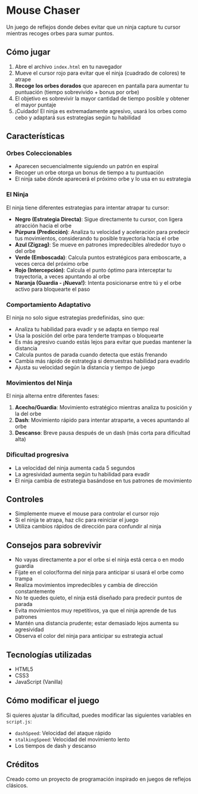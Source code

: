 # Mouse Chaser

Un juego de reflejos donde debes evitar que un ninja capture tu cursor mientras recoges orbes para sumar puntos.

## Cómo jugar

1. Abre el archivo `index.html` en tu navegador
2. Mueve el cursor rojo para evitar que el ninja (cuadrado de colores) te atrape
3. **Recoge los orbes dorados** que aparecen en pantalla para aumentar tu puntuación (tiempo sobrevivido + bonus por orbe)
4. El objetivo es sobrevivir la mayor cantidad de tiempo posible y obtener el mayor puntaje
5. ¡Cuidado! El ninja es extremadamente agresivo, usará los orbes como cebo y adaptará sus estrategias según tu habilidad

## Características

### Orbes Coleccionables

- Aparecen secuencialmente siguiendo un patrón en espiral
- Recoger un orbe otorga un bonus de tiempo a tu puntuación
- El ninja sabe dónde aparecerá el próximo orbe y lo usa en su estrategia

### El Ninja

El ninja tiene diferentes estrategias para intentar atrapar tu cursor:

- **Negro (Estrategia Directa)**: Sigue directamente tu cursor, con ligera atracción hacia el orbe
- **Púrpura (Predicción)**: Analiza tu velocidad y aceleración para predecir tus movimientos, considerando tu posible trayectoria hacia el orbe
- **Azul (Zigzag)**: Se mueve en patrones impredecibles alrededor tuyo o del orbe
- **Verde (Emboscada)**: Calcula puntos estratégicos para emboscarte, a veces cerca del próximo orbe
- **Rojo (Intercepción)**: Calcula el punto óptimo para interceptar tu trayectoria, a veces apuntando al orbe
- **Naranja (Guardia - ¡Nueva!)**: Intenta posicionarse entre tú y el orbe activo para bloquearte el paso

### Comportamiento Adaptativo

El ninja no solo sigue estrategias predefinidas, sino que:

- Analiza tu habilidad para evadir y se adapta en tiempo real
- Usa la posición del orbe para tenderte trampas o bloquearte
- Es más agresivo cuando estás lejos para evitar que puedas mantener la distancia
- Calcula puntos de parada cuando detecta que estás frenando
- Cambia más rápido de estrategia si demuestras habilidad para evadirlo
- Ajusta su velocidad según la distancia y tiempo de juego

### Movimientos del Ninja

El ninja alterna entre diferentes fases:

1. **Acecho/Guardia**: Movimiento estratégico mientras analiza tu posición y la del orbe
2. **Dash**: Movimiento rápido para intentar atraparte, a veces apuntando al orbe
3. **Descanso**: Breve pausa después de un dash (más corta para dificultad alta)

### Dificultad progresiva

- La velocidad del ninja aumenta cada 5 segundos
- La agresividad aumenta según tu habilidad para evadir
- El ninja cambia de estrategia basándose en tus patrones de movimiento

## Controles

- Simplemente mueve el mouse para controlar el cursor rojo
- Si el ninja te atrapa, haz clic para reiniciar el juego
- Utiliza cambios rápidos de dirección para confundir al ninja

## Consejos para sobrevivir

- No vayas directamente a por el orbe si el ninja está cerca o en modo guardia
- Fíjate en el color/forma del ninja para anticipar si usará el orbe como trampa
- Realiza movimientos impredecibles y cambia de dirección constantemente
- No te quedes quieto, el ninja está diseñado para predecir puntos de parada
- Evita movimientos muy repetitivos, ya que el ninja aprende de tus patrones
- Mantén una distancia prudente; estar demasiado lejos aumenta su agresividad
- Observa el color del ninja para anticipar su estrategia actual

## Tecnologías utilizadas

- HTML5
- CSS3
- JavaScript (Vanilla)

## Cómo modificar el juego

Si quieres ajustar la dificultad, puedes modificar las siguientes variables en `script.js`:

- `dashSpeed`: Velocidad del ataque rápido
- `stalkingSpeed`: Velocidad del movimiento lento
- Los tiempos de dash y descanso

## Créditos

Creado como un proyecto de programación inspirado en juegos de reflejos clásicos.